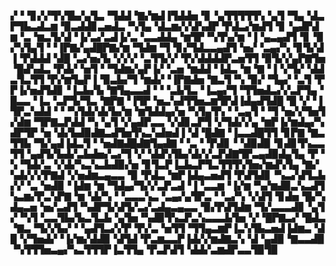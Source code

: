 ▞▝▝▊▞▞▜▚▜▙▞▄▜▃▝▜▟▟▝▇▞▆▟▐▜▟▟▅▝▊▝▄▜▜▜▜▜▚▝▄▜▝▜▄▝▟▃▛▜▙▃▟▃▆▝▉▃▟▟▊▃▅▟▃▝▚▜▄▝▟▃▆▞▞▟▚▟▛▝▛▟▃▞▆▟▜▝▊▝▄▟▛▟▆▝▃▝▆▃▜▞▟▝▐▞▃▞▃▟▐▞▃▝▃▃▟▟▄▝▆▜▛▝▚▜▚▞▆▝▐▝▄▃▄▟▜▝▊▝▉▞▚▜▄▜▝▝▐▛▇▞▄▟█▛▇▞▆▝▜▟▆▝▜▝▊▞▜▟▃▃▄▟▜▝▅▞▝▃▄▞▚▝▊▜▞▟▐▝▛▟▟▟▝▟█▝▃▞▅▞▙▝▞▞▞▝▃▜▜▞▞▝▛▞▟▟▟▟▛▃▅▜▜▝▉▜▞▞▄▛▇▜▅▝█▟▚▟▃▝▛▟▞▝▅▜▝▝▜▟▆▞▄▛▐▞▝▃▅▝▆▟▟▝▐▟▃▝▆▝▇▝▐▝▞▜▞▝▟▟▃▜▃▜▜▝▛▞▆▜▄▛▐▝▉▃▙▞▜▝▆▟▞▝▐▛▇▟▅▝▇▃▜▝▚▝▉▞▝▜▄▞▝▃▜▝▛▛▐▞▅▟▜▟▊▝▐▃▙▞▙▝▇▜▄▃▃▟▝▝▝▃▙▜▃▝▐▃▄▞▜▝▜▜▅▟▃▞▞▃▛▜▄▝█▃▃▝▐▃▝▃▛▜▞▜▃▝▇▛▇▝▐▜▛▝▅▃▚▟▜▜▅▃▆▜▛▟▐▟▄▟▜▟█▝█▝▞▝▐▜▛▃▚▟▟▝▝▝▚▜▟▞▟▞▙▞▆▝▆▜▟▟▄▞▅▝▚▜▄▜▚▝▝▃▄▜▝▝▜▝▅▞▞▜▅▜▞▟▆▝▜▛▇▃▛▟▟▝▚▝▄▜▝▞▄▟▛▃▃▝▞▟▊▃▛▜▝▞▜▟▞▞▄▝▆▛▐▞▆▟▄▞▚▟▛▜▛▝▅▝▟▞▙▟▉▟▇▃▟▜▅▜▚▃▚▟▅▟▐▝▟▝█▟▇▝▐▃▃▟█▜▜▝▊▛▇▝▇▃▜▜▙▝▜▞▄▟▐▟▃▜▝▝▅▟▇▟█▟▇▜▄▟▇▝▝▃▝▝▛▟▊▝▝▟▉▟▉▝▊▟▊▜▚▃▃▜▜▝▄▟▜▞▙▟▞▃▙▟▅▞▃▞▜▝▞▝▟▟▚▜▙▞▟▞▞▃▛▟▇▜▛▃▄▟▉▟▄▜▄▝▛▝▚▝▜▟▞▃▝▞▟▞▚▃▚▃▙▟▉▞▅▝▊▜▃▛▐▃▙▃▛▜▃▜▜▜▚▜▅▞▆▟▚▜▄▝▇▞▚▟▞▞▞▛▇▟▝▞▅▟▆▃▄▃▃▝▉▝▛▟▃▝▆▛▐▟▄▃▅▟▜▝▛▟▜▟▊▝▚▃▞▟▜▃▙▞▞▝▃▝▅▟▉▝▐▟▆▝▆▝▜▟▄▞▜▞▞▃▛▃▟▝▐▝▃▃▆▝▐▞▆▝▚▞▆▟▉▃▚▃▟▜▚▃▆▞▛▃▚▛▇▝▆▝▟▞▚▝▝▃▃▃▚▃▝▃▄▞▄▜▛▃▝▝▃▞▚▝▞▟▜▝▊▟▅▝█▞▚▟▄▃▅▝▅▞▃▟▜▝▚▟▛▜▞▟▜▞▃▞▃▟▄▃▄▃▃▝▉▞▛▟▜▟▆▝▜▞▃▃▃▟▊▝▄▜▞▝▚▜▝▃▃▜▙▞▙▃▜▃▙▝▄▜▅▝▚▟▉▜▚▃▛▃▚▃▃▃▙▜▅▝▞▝█▛▇▃▞▝█▟▃▝▇▃▝▜▞▞▙▞▝▝▄▟▜▃▞▞▛▝▛▞▃▝▅▜▜▝▜▜▄▃▆▛▐▃▚▜▙▃▅▟▐▟▆▃▝▟█▝▞▜▅▟▞▝▐▞▆▞▟▟▉▝▟▜▟▝▛▃▆▃▃▛▐▟▞▞▆▟▇▃▚▝▟▝▄▟▉▝▇▃▃▟▉▝▚▜▜▜▅▃▄▞▚▃▜▜▜▛▐▃▜▜▄▝▛▃▛▟▜▝▟▟▞▃▆▟▛▃▃▜▉▜▉
